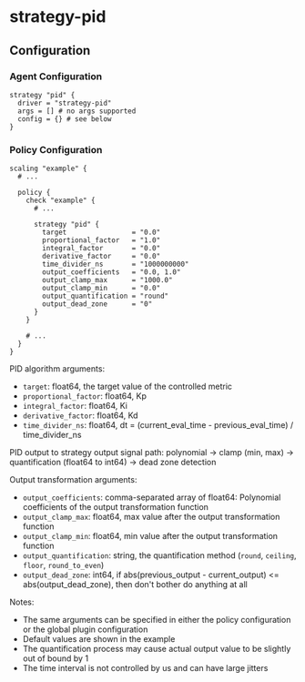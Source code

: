 # strategy-pid

## Configuration

### Agent Configuration

```hcl2
strategy "pid" {
  driver = "strategy-pid"
  args = [] # no args supported
  config = {} # see below
}
```

### Policy Configuration

```hcl2
scaling "example" {
  # ...

  policy {
    check "example" {
      # ...

      strategy "pid" {
        target                = "0.0"
        proportional_factor   = "1.0"
        integral_factor       = "0.0"
        derivative_factor     = "0.0"
        time_divider_ns       = "1000000000"
        output_coefficients   = "0.0, 1.0"
        output_clamp_max      = "1000.0"
        output_clamp_min      = "0.0"
        output_quantification = "round"
        output_dead_zone      = "0"
      }
    }

    # ...
  }
}
```

PID algorithm arguments:

- `target`: float64, the target value of the controlled metric
- `proportional_factor`: float64, Kp
- `integral_factor`: float64, Ki
- `derivative_factor`: float64, Kd
- `time_divider_ns`: float64, dt = (current_eval_time - previous_eval_time) / time_divider_ns

PID output to strategy output signal path: polynomial -> clamp (min, max) -> quantification (float64 to int64) -> dead zone detection

Output transformation arguments:
- `output_coefficients`: comma-separated array of float64: Polynomial coefficients of the output transformation function
- `output_clamp_max`: float64, max value after the output transformation function
- `output_clamp_min`: float64, min value after the output transformation function
- `output_quantification`: string, the quantification method (`round`, `ceiling`, `floor`, `round_to_even`)
- `output_dead_zone`: int64, if abs(previous_output - current_output) <= abs(output_dead_zone), then don't bother do anything at all

Notes:
- The same arguments can be specified in either the policy configuration or the global plugin configuration
- Default values are shown in the example
- The quantification process may cause actual output value to be slightly out of bound by 1
- The time interval is not controlled by us and can have large jitters
